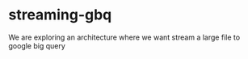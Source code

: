 # streaming-gbq
We are exploring an architecture where we want stream a large file to google big query
